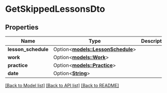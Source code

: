 # GetSkippedLessonsDto

## Properties

Name | Type | Description | Notes
------------ | ------------- | ------------- | -------------
**lesson_schedule** | Option<[**models::LessonSchedule**](LessonSchedule.md)> |  | [optional]
**work** | Option<[**models::Work**](Work.md)> |  | [optional]
**practice** | Option<[**models::Practice**](Practice.md)> |  | [optional]
**date** | Option<[**String**](string.md)> |  | [optional]

[[Back to Model list]](../README.md#documentation-for-models) [[Back to API list]](../README.md#documentation-for-api-endpoints) [[Back to README]](../README.md)


